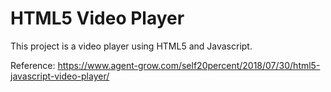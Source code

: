 # HTML5 Video Player

This project is a video player using HTML5 and Javascript.

Reference: https://www.agent-grow.com/self20percent/2018/07/30/html5-javascript-video-player/
